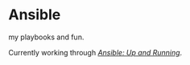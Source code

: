 # Ansible
my playbooks and fun.

Currently working through [*Ansible: Up and Running*](https://www.safaribooksonline.com/library/view/ansible-up-and/9781491915318/).
